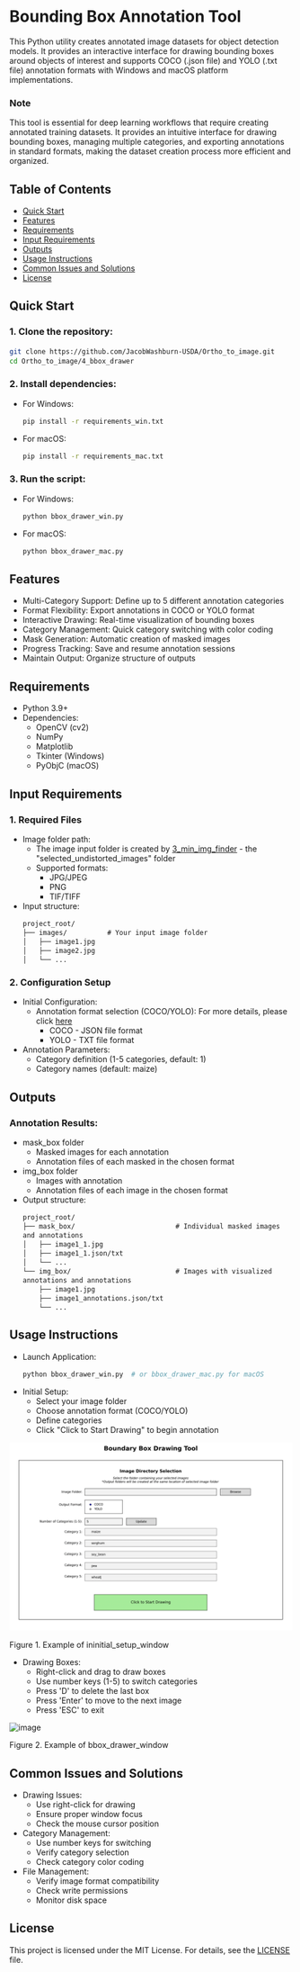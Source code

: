 # **Bounding Box Annotation Tool**

This Python utility creates annotated image datasets for object detection models. It provides an interactive interface for drawing bounding boxes around objects of interest and supports COCO (.json file) and YOLO (.txt file) annotation formats with Windows and macOS platform implementations.

### **Note**

This tool is essential for deep learning workflows that require creating annotated training datasets. It provides an intuitive interface for drawing bounding boxes, managing multiple categories, and exporting annotations in standard formats, making the dataset creation process more efficient and organized.

## Table of Contents
- [Quick Start](#quick-start)
- [Features](#features)
- [Requirements](#requirements)
- [Input Requirements](#input-requirements)
- [Outputs](#outputs)
- [Usage Instructions](#usage-instructions)
- [Common Issues and Solutions](#common-issues-and-solutions)
- [License](#license)

## Quick Start

### 1. Clone the repository:
```bash
git clone https://github.com/JacobWashburn-USDA/Ortho_to_image.git
cd Ortho_to_image/4_bbox_drawer
```

### 2. Install dependencies:

- For Windows:
  ```bash
  pip install -r requirements_win.txt
  ```

- For macOS:
  ```bash
  pip install -r requirements_mac.txt
  ```

### 3. Run the script:

- For Windows:
  ```bash
  python bbox_drawer_win.py
  ```

- For macOS:
  ```bash
  python bbox_drawer_mac.py
  ```

## **Features**

- Multi-Category Support: Define up to 5 different annotation categories
- Format Flexibility: Export annotations in COCO or YOLO format
- Interactive Drawing: Real-time visualization of bounding boxes
- Category Management: Quick category switching with color coding
- Mask Generation: Automatic creation of masked images
- Progress Tracking: Save and resume annotation sessions
- Maintain Output: Organize structure of outputs

## **Requirements**

- Python 3.9+
- Dependencies:
  - OpenCV (cv2)
  - NumPy
  - Matplotlib
  - Tkinter (Windows)
  - PyObjC (macOS)

## **Input Requirements**

### 1. Required Files
- Image folder path:
  - The image input folder is created by [3_min_img_finder](https://github.com/JacobWashburn-USDA/MatchPlant/tree/main/3_min_img_finder) - the "selected_undistorted_images" folder
  - Supported formats:
    - JPG/JPEG
    - PNG
    - TIF/TIFF
- Input structure:
  ```
  project_root/
  ├── images/          # Your input image folder
  │   ├── image1.jpg
  │   ├── image2.jpg
  │   └── ...
  ```

### 2. Configuration Setup
- Initial Configuration:
   - Annotation format selection (COCO/YOLO): For more details, please click [here](https://github.com/JacobWashburn-USDA/MatchPlant/blob/main/4_bbox_drawer/annotation_format.md)
     - COCO - JSON file format
     - YOLO - TXT file format
- Annotation Parameters:
   - Category definition (1-5 categories, default: 1) 
   - Category names (default: maize)

## **Outputs**

### Annotation Results:
- mask_box folder
    - Masked images for each annotation
    - Annotation files of each masked in the chosen format
- img_box folder
    - Images with annotation
    - Annotation files of each image in the chosen format
- Output structure:
  ```
  project_root/
  ├── mask_box/                         # Individual masked images and annotations
  │   ├── image1_1.jpg
  │   ├── image1_1.json/txt
  │   └── ...
  └── img_box/                          # Images with visualized annotations and annotations
      ├── image1.jpg
      ├── image1_annotations.json/txt
      └── ...
  ```

## **Usage Instructions**

- Launch Application:
  ```python
  python bbox_drawer_win.py  # or bbox_drawer_mac.py for macOS
  ```
- Initial Setup:
   - Select your image folder
   - Choose annotation format (COCO/YOLO)
   - Define categories
   - Click "Click to Start Drawing" to begin annotation
  
![image](https://github.com/JacobWashburn-USDA/MatchPlant/blob/main/4_bbox_drawer/images/img_1.png?raw=true)

Figure 1. Example of ininitial_setup_window
- Drawing Boxes:
   - Right-click and drag to draw boxes
   - Use number keys (1-5) to switch categories
   - Press 'D' to delete the last box
   - Press 'Enter' to move to the next image
   - Press 'ESC' to exit
  
![image](https://github.com/JacobWashburn-USDA/MatchPlant/blob/main/4_bbox_drawer/images/img_2.png?raw=true)

Figure 2. Example of bbox_drawer_window

## **Common Issues and Solutions**

- Drawing Issues:
   - Use right-click for drawing
   - Ensure proper window focus
   - Check the mouse cursor position
- Category Management:
   - Use number keys for switching
   - Verify category selection
   - Check category color coding
- File Management:
   - Verify image format compatibility
   - Check write permissions
   - Monitor disk space

## **License**

This project is licensed under the MIT License. For details, see the [LICENSE](https://github.com/JacobWashburn-USDA/MatchPlant/blob/main/LICENSE) file.
